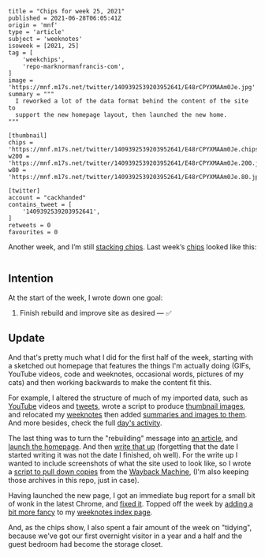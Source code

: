 ```
title = "Chips for week 25, 2021"
published = 2021-06-28T06:05:41Z
origin = 'mnf'
type = 'article'
subject = 'weeknotes'
isoweek = [2021, 25]
tag = [
    'weekchips',
    'repo-marknormanfrancis-com',
]
image = 'https://mnf.m17s.net/twitter/1409392539203952641/E48rCPYXMAAm0Je.jpg'
summary = """
  I reworked a lot of the data format behind the content of the site to
  support the new homepage layout, then launched the new home.
"""

[thumbnail]
chips = 'https://mnf.m17s.net/twitter/1409392539203952641/E48rCPYXMAAm0Je.chips.jpg'
w200 = 'https://mnf.m17s.net/twitter/1409392539203952641/E48rCPYXMAAm0Je.200.jpg'
w80 = 'https://mnf.m17s.net/twitter/1409392539203952641/E48rCPYXMAAm0Je.80.jpg'

[twitter]
account = "cackhanded"
contains_tweet = [
    '1409392539203952641',
]
retweets = 0
favourites = 0
```

Another week, and I’m still [stacking chips][chips]. Last week’s
[chips][markers] looked like this:

[chips]: /2020/06/19/my-week-in-poker-chips
[markers]: /2020/08/22/my-weekchips-markers

<p class='image'><img src='https://mnf.m17s.net/twitter/1409392539203952641/E48rCPYXMAAm0Je.jpg' alt=''></p>

## Intention

At the start of the week, I wrote down one goal:

1. Finish rebuild and improve site as desired — ✅


## Update

And that's pretty much what I did for the first half of the week, starting
with a sketched out homepage that features the things I'm actually doing
(GIFs, YouTube videos, code and weeknotes, occasional words, pictures of my
cats) and then working backwards to make the content fit this.

For example, I altered the structure of much of my imported data, such as
[YouTube][yt] videos and [tweets][tw], wrote a script to produce
[thumbnail images][tn], and relocated my [weeknotes][wn] then added
[summaries and images to them][wns]. And more besides, check the full
[day's activity][gh].

The last thing was to turn the "rebuilding" message into [an article][rb], and
[launch the homepage][hp]. And then [write that up][ab] (forgetting that the
date I started writing it was not the date I finished, oh well). For the write
up I wanted to include screenshots of what the site used to look like, so I
wrote a [script to pull down copies][ar] from the [Wayback Machine][wb],
(I'm also keeping those archives in this repo, just in case).

Having launched the new page, I got an immediate bug report for a small bit of
wonk in the latest Chrome, and [fixed it][bf]. Topped off the week by
[adding a bit more fancy][fa] to my [weeknotes index page][wni].

And, as the chips show, I also spent a fair amount of the week on "tidying",
because we've got our first overnight visitor in a year and a half and the
guest bedroom had become the storage closet.


[yt]: https://github.com/norm/marknormanfrancis.com/commit/438c28db03bc6f032ffe8f25c34004375ce7d7f4
[tw]: https://github.com/norm/marknormanfrancis.com/commit/9c52ab3795c8707b7fb192b0a80e886f38eaf947
[tn]: https://github.com/norm/marknormanfrancis.com/commit/5093dcc13cacb004bd07d58ffa8521c5a2b86f10
[wn]: https://github.com/norm/marknormanfrancis.com/commit/bda797af61be974741dfadd2b6527c607e547830
[wns]: https://github.com/norm/marknormanfrancis.com/commit/bbd142f31023b893880f78bf205f1ff1339b6b6f
[gh]: /2021/06/24/github_activity

[rb]: https://github.com/norm/marknormanfrancis.com/commit/feff86f85e7caadc908ad0229e3c1b0f1efeca71
[hp]: https://twitter.com/cackhanded/status/1408008442921598977

[ab]: /about/finishing-the-2020-restoration
[ar]: https://github.com/norm/marknormanfrancis.com/commit/9ee7b3fb44154685bd9ff5ea0edcde06d40d35ab#diff-7d8103e4a11f6f76962211bff78fd22f7991db446ac7dcf27f39d3e3d45f6701
[wb]: https://web.archive.org

[bf]: https://github.com/norm/marknormanfrancis.com/commit/8f04283a1da93aa62523090e99d350839b6cdde1
[fa]: https://github.com/norm/marknormanfrancis.com/commit/0eda9b16bb74ea2288430cd1dd7644e94120c34b
[wni]: /weeknotes/
